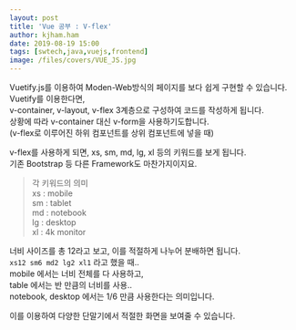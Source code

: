 ```yaml
---
layout: post
title: 'Vue 공부 : V-flex'
author: kjham.ham
date: 2019-08-19 15:00
tags: [swtech,java,vuejs,frontend]
image: /files/covers/VUE_JS.jpg
---
```


Vuetify.js를 이용하여 Moden-Web방식의 페이지를 보다 쉽게 구현할 수 있습니다.  
Vuetify를 이용한다면,  
v-container, v-layout, v-flex 3계층으로 구성하여 코드를 작성하게 됩니다.  
상황에 따라 v-container 대신 v-form을 사용하기도합니다.  
(v-flex로 이루어진 하위 컴포넌트를 상위 컴포넌트에 넣을 때)  

v-flex를 사용하게 되면, xs, sm, md, lg, xl 등의 키워드를 보게 됩니다.  
기존 Bootstrap 등 다른 Framework도 마찬가지이지요.  

> 각 키워드의 의미  
xs : mobile  
sm : tablet  
md : notebook  
lg : desktop  
xl : 4k monitor  

너비 사이즈를 총 12라고 보고, 이를 적절하게 나누어 분배하면 됩니다.  
`xs12 sm6 md2 lg2 xl1` 라고 했을 때..  
mobile 에서는 너비 전체를 다 사용하고,  
table 에서는 반 만큼의 너비를 사용..  
notebook, desktop 에서는 1/6 만큼 사용한다는 의미입니다.  

이를 이용하여 다양한 단말기에서 적절한 화면을 보여줄 수 있습니다.